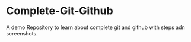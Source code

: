 # Complete-Git-Github
A demo Repository to learn about complete git and github with steps adn screenshots.
